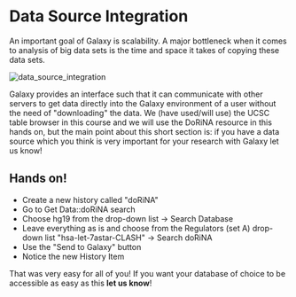 # Data Source Integration

An important goal of Galaxy is scalability. A major bottleneck when it comes to analysis of big data sets is the time and space it takes of copying these data sets.

![data_source_integration](http://galaxy.uni-freiburg.de/datasets/92aad392946a0938/display)


Galaxy provides an interface such that it can communicate with other servers to get data directly into the Galaxy environment of a user without the need of "downloading" the data. We (have used/will use) the UCSC table browser in this course and we will use the DoRiNA resource in this hands on, but the main point about this short section is: if you have a data source which you think is very important for your research with Galaxy let us know!

## Hands on!

- Create a new history called "doRiNA"
- Go to Get Data::doRiNA search
- Choose hg19 from the drop-down list -> Search Database
- Leave everything as is and choose from the Regulators (set A) drop-down list "hsa-let-7astar-CLASH" -> Search doRiNA
- Use the "Send to Galaxy" button
- Notice the new History Item

That was very easy for all of you! If you want your database of choice to be accessible as easy as this **let us know**!
